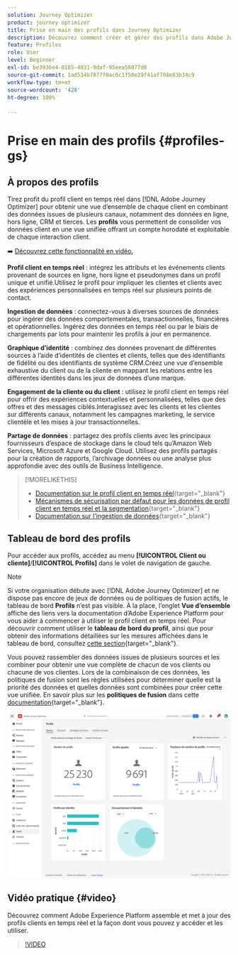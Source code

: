 ```yaml
---
solution: Journey Optimizer
product: journey optimizer
title: Prise en main des profils dans Journey Optimizer
description: Découvrez comment créer et gérer des profils dans Adobe Journey Optimizer
feature: Profiles
role: User
level: Beginner
exl-id: be3936e4-8185-4031-9daf-95eea58077d0
source-git-commit: 1ad534b7877f0ac6c1f50e29f41af708e83b34c9
workflow-type: tm+mt
source-wordcount: '428'
ht-degree: 100%

---
```


# Prise en main des profils {#profiles-gs}

## À propos des profils

Tirez profit du profil client en temps réel dans [!DNL Adobe Journey Optimizer] pour obtenir une vue d’ensemble de chaque client en combinant des données issues de plusieurs canaux, notamment des données en ligne, hors ligne, CRM et tierces. Les **profils** vous permettent de consolider vos données client en une vue unifiée offrant un compte horodaté et exploitable de chaque interaction client.

➡️ [Découvrez cette fonctionnalité en vidéo.](#video)

**Profil client en temps réel** : intégrez les attributs et les événements clients provenant de sources en ligne, hors ligne et pseudonymes dans un profil unique et unifié.Utilisez le profil pour impliquer les clientes et clients avec des expériences personnalisées en temps réel sur plusieurs points de contact.

**Ingestion de données** : connectez-vous à diverses sources de données pour ingérer des données comportementales, transactionnelles, financières et opérationnelles. Ingérez des données en temps réel ou par le biais de chargements par lots pour maintenir les profils à jour en permanence.

**Graphique d’identité** : combinez des données provenant de différentes sources à l’aide d’identités de clientes et clients, telles que des identifiants de fidélité ou des identifiants de système CRM.Créez une vue d’ensemble exhaustive du client ou de la cliente en mappant les relations entre les différentes identités dans les jeux de données d’une marque.

**Engagement de la cliente ou du client** : utilisez le profil client en temps réel pour offrir des expériences contextuelles et personnalisées, telles que des offres et des messages ciblés.Interagissez avec les clients et les clientes sur différents canaux, notamment les campagnes marketing, le service clientèle et les mises à jour transactionnelles.

**Partage de données** : partagez des profils clients avec les principaux fournisseurs d’espace de stockage dans le cloud tels qu’Amazon Web Services, Microsoft Azure et Google Cloud. Utilisez des profils partagés pour la création de rapports, l’archivage données ou une analyse plus approfondie avec des outils de Business Intelligence.

>[!MORELIKETHIS]
>
>* [Documentation sur le profil client en temps réel](https://experienceleague.adobe.com/docs/experience-platform/query/home.html?lang=fr){target="_blank"}
>* [Mécanismes de sécurisation par défaut pour les données de profil client en temps réel et la segmentation](https://experienceleague.adobe.com/fr/docs/experience-platform/profile/guardrails){target="_blank"}
>* [Documentation sur l’ingestion de données](https://experienceleague.adobe.com/fr/docs/experience-platform/ingestion/home){target="_blank"}

## Tableau de bord des profils

Pour accéder aux profils, accédez au menu **[!UICONTROL Client ou cliente]**/**[!UICONTROL Profils]** dans le volet de navigation de gauche.

>[!NOTE]
>
>Si votre organisation débute avec [!DNL Adobe Journey Optimizer] et ne dispose pas encore de jeux de données ou de politiques de fusion actifs, le tableau de bord **Profils** n’est pas visible. À la place, l’onglet **Vue d’ensemble** affiche des liens vers la documentation d’Adobe Experience Platform pour vous aider à commencer à utiliser le profil client en temps réel. Pour découvrir comment utiliser le **tableau de bord du profil**, ainsi que pour obtenir des informations détaillées sur les mesures affichées dans le tableau de bord, consultez [cette section](https://experienceleague.adobe.com/docs/experience-platform/profile/ui/user-guide.html?lang=fr){target="_blank"}.

Vous pouvez rassembler des données issues de plusieurs sources et les combiner pour obtenir une vue complète de chacun de vos clients ou chacune de vos clientes. Lors de la combinaison de ces données, les politiques de fusion sont les règles utilisées pour déterminer quelle est la priorité des données et quelles données sont combinées pour créer cette vue unifiée. En savoir plus sur les **politiques de fusion** dans cette [documentation](https://experienceleague.adobe.com/docs/experience-platform/profile/merge-policies/ui-guide.html?lang=fr){target="_blank"}.

![](assets/profiles-home.png)

## Vidéo pratique {#video}

Découvrez comment Adobe Experience Platform assemble et met à jour des profils clients en temps réel et la façon dont vous pouvez y accéder et les utiliser.

>[!VIDEO](https://video.tv.adobe.com/v/31639?quality=12&captions=fre_fr)
